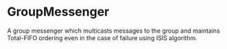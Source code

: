 # GroupMessenger
A group messenger which multicasts messages to the group and maintains Total-FIFO ordering even in the case of failure using ISIS algorithm.
